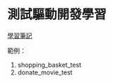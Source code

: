 # 測試驅動開發學習

[學習筆記](https://hackmd.io/@project-research/test-driven-develope/)

範例：
1. shopping_basket_test
2. donate_movie_test